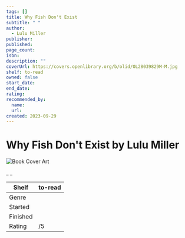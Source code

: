 ```yaml
---
tags: []
title: Why Fish Don't Exist
subtitle: " "
author:
  - Lulu Miller
publisher:
published:
page_count:
isbn:
description: ""
coverUrl: https://covers.openlibrary.org/b/olid/OL28039829M-M.jpg
shelf: to-read
owned: false
start_date:
end_date:
rating:
recommended_by:
  name:
  url:
created: 2023-09-29
---
```


# Why Fish Don't Exist by Lulu Miller

![Book Cover Art](https://covers.openlibrary.org/b/olid/OL28039829M-M.jpg)

_ _

| Shelf | to-read |
| --- | --- |
| Genre |  |
| Started |  |
| Finished |  |
| Rating | /5 |

